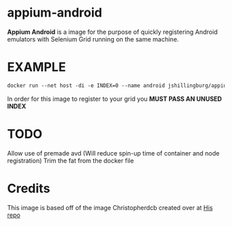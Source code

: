 # appium-android

**Appium Android** is a image for the purpose of quickly registering Android emulators with Selenium Grid running on the same machine. 

# EXAMPLE
```html
docker run --net host -di -e INDEX=0 --name android jshillingburg/appium-android
```

In order for this image to register to your grid you **MUST PASS AN UNUSED INDEX** 

# TODO
Allow use of premade avd (Will reduce spin-up time of container and node registration)
Trim the fat from the docker file


# Credits
This image is based off of the image Christopherdcb created over at [His repo](https://hub.docker.com/r/cristopherdcb/appium-android/)
